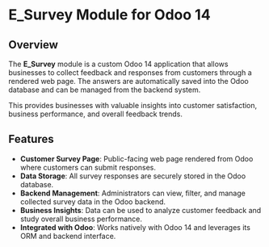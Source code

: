 # E_Survey Module for Odoo 14

## Overview
The **E_Survey** module is a custom Odoo 14 application that allows businesses to collect feedback and responses from customers through a rendered web page. 
The answers are automatically saved into the Odoo database and can be managed from the backend system.  

This provides businesses with valuable insights into customer satisfaction, business performance, and overall feedback trends.


## Features
- **Customer Survey Page**: Public-facing web page rendered from Odoo where customers can submit responses.  
- **Data Storage**: All survey responses are securely stored in the Odoo database.  
- **Backend Management**: Administrators can view, filter, and manage collected survey data in the Odoo backend.  
- **Business Insights**: Data can be used to analyze customer feedback and study overall business performance.  
- **Integrated with Odoo**: Works natively with Odoo 14 and leverages its ORM and backend interface.
